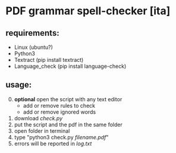# PDF grammar spell-checker [ita]
## requirements:
- Linux (ubuntu?)
- Python3
- Textract (pip install textract)
- Language_check (pip install language-check)

## usage:
0. **optional** open the script with any text editor
	- add or remove rules to check
	- add or remove ignored words
1. download _check.py_
2. put the script and the pdf in the same folder
3. open folder in terminal
4. type "python3 check.py _filename.pdf_"
5. errors will be reported in _log.txt_
